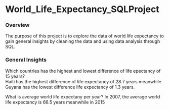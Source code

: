 # World_Life_Expectancy_SQLProject

### Overview
The purpose of this project is to explore the data of world life expectancy to gain general insights by cleaning the data and using data analysis through SQL. 

### General Insights 
Which countries has the highest and lowest difference of life epectancy of 15 years?<br>
  Haiti has the highest difference of life expectancy of 28.7 years meanwhile Guyana has the lowest difference life expectancy of 1.3 years.

What is average world life expectany per year?
  In 2007, the average world life expectancy is 66.5 years meanwhile in 2015


